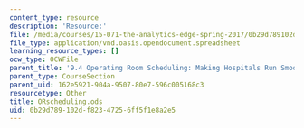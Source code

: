 ```yaml
---
content_type: resource
description: 'Resource:'
file: /media/courses/15-071-the-analytics-edge-spring-2017/0b29d789102df82347256ff5f1e8a2e5_ORscheduling.ods
file_type: application/vnd.oasis.opendocument.spreadsheet
learning_resource_types: []
ocw_type: OCWFile
parent_title: '9.4 Operating Room Scheduling: Making Hospitals Run Smoothly  (Recitation)'
parent_type: CourseSection
parent_uid: 162e5921-904a-9507-80e7-596c005168c3
resourcetype: Other
title: ORscheduling.ods
uid: 0b29d789-102d-f823-4725-6ff5f1e8a2e5
---
```

